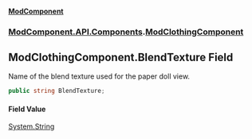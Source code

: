 #### [ModComponent](index.md 'index')
### [ModComponent.API.Components](index.md#ModComponent.API.Components 'ModComponent.API.Components').[ModClothingComponent](ModClothingComponent.md 'ModComponent.API.Components.ModClothingComponent')

## ModClothingComponent.BlendTexture Field

Name of the blend texture used for the paper doll view.

```csharp
public string BlendTexture;
```

#### Field Value
[System.String](https://docs.microsoft.com/en-us/dotnet/api/System.String 'System.String')
